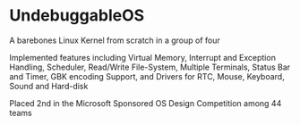 # UndebuggableOS
A barebones Linux Kernel from scratch in a group of four

Implemented features including Virtual Memory, Interrupt and Exception Handling, Scheduler, Read/Write File-System, Multiple Terminals, Status Bar and Timer, GBK encoding Support, and Drivers for RTC, Mouse, Keyboard, Sound and Hard-disk 

Placed 2nd in the Microsoft Sponsored OS Design Competition among 44 teams
